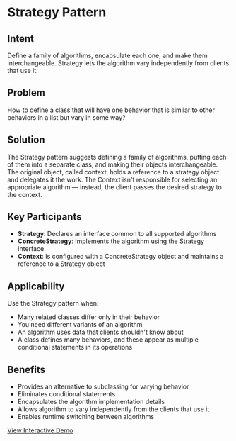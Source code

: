 # Strategy Pattern

## Intent
Define a family of algorithms, encapsulate each one, and make them interchangeable. Strategy lets the algorithm vary independently from clients that use it.

## Problem
How to define a class that will have one behavior that is similar to other behaviors in a list but vary in some way?

## Solution
The Strategy pattern suggests defining a family of algorithms, putting each of them into a separate class, and making their objects interchangeable. The original object, called context, holds a reference to a strategy object and delegates it the work. The Context isn't responsible for selecting an appropriate algorithm — instead, the client passes the desired strategy to the context.

## Key Participants
- **Strategy**: Declares an interface common to all supported algorithms
- **ConcreteStrategy**: Implements the algorithm using the Strategy interface
- **Context**: Is configured with a ConcreteStrategy object and maintains a reference to a Strategy object

## Applicability
Use the Strategy pattern when:
- Many related classes differ only in their behavior
- You need different variants of an algorithm
- An algorithm uses data that clients shouldn't know about
- A class defines many behaviors, and these appear as multiple conditional statements in its operations

## Benefits
- Provides an alternative to subclassing for varying behavior
- Eliminates conditional statements
- Encapsulates the algorithm implementation details
- Allows algorithm to vary independently from the clients that use it
- Enables runtime switching between algorithms

[View Interactive Demo](./index.html)
